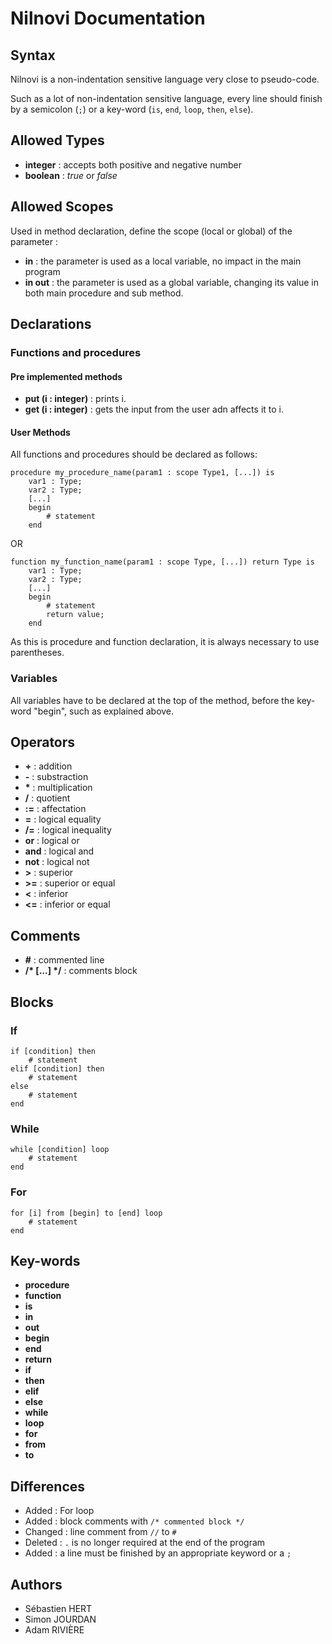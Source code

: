 # **Nilnovi Documentation**

## **Syntax**

Nilnovi is a non-indentation sensitive language very close to pseudo-code.

Such as a lot of non-indentation sensitive language, every line should finish by a semicolon (`;`) or a key-word (`is`, `end`, `loop`, `then`, `else`).


## **Allowed Types**

* **integer** : accepts both positive and negative number
* **boolean** : *true* or *false*

## **Allowed Scopes**

Used in method declaration, define the scope (local or global) of the parameter :

* **in** : the parameter is used as a local variable, no impact in the main program
* **in out** : the parameter is used as a global variable, changing its value in both main procedure and sub method.

## **Declarations**

### **Functions and procedures**

#### **Pre implemented methods**

* **put (i : integer)** : prints i. 
* **get (i : integer)** : gets the input from the user adn affects it to i.


#### **User Methods**

All functions and procedures should be declared as follows:

```
procedure my_procedure_name(param1 : scope Type1, [...]) is
	var1 : Type;
	var2 : Type;
	[...]
	begin
		# statement
	end
```
OR

```
function my_function_name(param1 : scope Type, [...]) return Type is
	var1 : Type;
	var2 : Type;
	[...]
	begin
		# statement
		return value;
	end
```

As this is procedure and function declaration, it is always necessary to use parentheses.

### **Variables**

All variables have to be declared at the top of the method, before the key-word "begin", such as explained above.

## **Operators**

* **\+** : addition
* **\-** : substraction
* **\*** : multiplication
* **/** : quotient
* **:=** : affectation
* **=** : logical equality
* **/=** : logical inequality
* **or** : logical or
* **and** : logical and
* **not** : logical not
* **>** : superior
* **>=** : superior or equal
* **<** : inferior
* **<=** : inferior or equal


## **Comments**

* **\#** : commented line
* **/\* [...] \*/** : comments block

## **Blocks**

### **If**


```
if [condition] then
	# statement
elif [condition] then
	# statement
else
	# statement
end
```

### **While**

```
while [condition] loop
	# statement
end
```

### **For**

```
for [i] from [begin] to [end] loop
	# statement
end
```

## **Key-words**

* **procedure** 
* **function**
* **is**
* **in**
* **out**
* **begin**
* **end**
* **return**
* **if**
* **then**
* **elif**
* **else**
* **while**
* **loop**
* **for**
* **from**
* **to**

## **Differences**

* Added : For loop
* Added : block comments with  ```/* commented block */```
* Changed : line comment from ```//``` to ```#```
* Deleted : ```.``` is no longer required at the end of the program
* Added : a line must be finished by an appropriate keyword or a ```;```

## **Authors**

* Sébastien HERT
* Simon JOURDAN
* Adam RIVIÈRE
